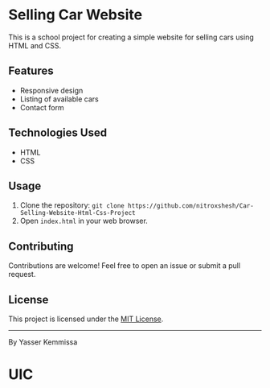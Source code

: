 # Selling Car Website

This is a school project for creating a simple website for selling cars using HTML and CSS.

## Features

- Responsive design
- Listing of available cars
- Contact form

## Technologies Used

- HTML
- CSS

## Usage

1. Clone the repository: `git clone https://github.com/nitroxshesh/Car-Selling-Website-Html-Css-Project`
2. Open `index.html` in your web browser.

## Contributing

Contributions are welcome! Feel free to open an issue or submit a pull request.

## License

This project is licensed under the [MIT License](LICENSE).

---

By Yasser Kemmissa
<h1><strong>UIC</strong></h1>
